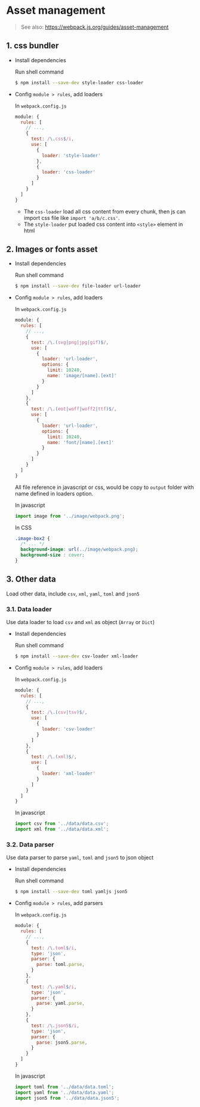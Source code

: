 # Asset management

> See also: https://webpack.js.org/guides/asset-management

## 1. css bundler

- Install dependencies

  Run shell command

  ```bash
  $ npm install --save-dev style-loader css-loader
  ```

- Config `module > rules`, add loaders

  In `webpack.config.js`

  ```javascript
  module: {
    rules: [
      // ...,
      {
        test: /\.css$/i,
        use: [
          {
            loader: 'style-loader'
          },
          {
            loader: 'css-loader'
          }
        ]
      }
    ]
  }
  ```

  - The `css-loader` load all css content from every chunk, then js can import css file like `import 'a/b/c.css'`.
  - The `style-loader` put loaded css content into `<style>` element in html

## 2. Images or fonts asset

- Install dependencies

  Run shell command

  ```bash
  $ npm install --save-dev file-loader url-loader
  ```

- Config `module > rules`, add loaders

  In `webpack.config.js`

  ```javascript
  module: {
    rules: [
      // ...,
      {
        test: /\.(svg|png|jpg|gif)$/,
        use: [
          {
            loader: 'url-loader',
            options: {
              limit: 10240,
              name: 'image/[name].[ext]'
            }
          }
        ]
      },
      {
        test: /\.(eot|woff|woff2|ttf)$/,
        use: [
          {
            loader: 'url-loader',
            options: {
              limit: 10240,
              name: 'font/[name].[ext]'
            }
          }
        ]
      }
    ]
  }
  ```

  All file reference in javascript or css, would be copy to `output` folder with name defined in loaders option.

  In javascript

  ```javascript
  import image from '../image/webpack.png';
  ```

  In CSS

  ```css
  .image-box2 {
    /* ... */
    background-image: url(../image/webpack.png);
    background-size : cover;
  }
  ```

## 3. Other data

Load other data, include `csv`, `xml`, `yaml`, `toml` and `json5`

### 3.1. Data loader

Use data loader to load `csv` and `xml` as object (`Array` or `Dict`)

- Install dependencies

  Run shell command

  ```bash
  $ npm install --save-dev csv-loader xml-loader
  ```

- Config `module > rules`, add loaders

  In `webpack.config.js`

  ```javascript
  module: {
    rules: [
      // ...,
      {
        test: /\.(csv|tsv)$/,
        use: [
          {
            loader: 'csv-loader'
          }
        ]
      },
      {
        test: /\.(xml)$/,
        use: [
          {
            loader: 'xml-loader'
          }
        ]
      }
    ]
  }
  ```

  In javascript

  ```javascript
  import csv from '../data/data.csv';
  import xml from '../data/data.xml';
  ```

### 3.2. Data parser

Use data parser to parse `yaml`, `toml` and `json5` to json object

- Install dependencies

  Run shell command

  ```bash
  $ npm install --save-dev toml yamljs json5
  ```

- Config `module > rules`, add parsers

  In `webpack.config.js`

  ```javascript
  module: {
    rules: [
      // ...,
      {
        test: /\.toml$/i,
        type: 'json',
        parser: {
          parse: toml.parse,
        }
      },
      {
        test: /\.yaml$/i,
        type: 'json',
        parser: {
          parse: yaml.parse,
        }
      },
      {
        test: /\.json5$/i,
        type: 'json',
        parser: {
          parse: json5.parse,
        }
      }
    ]
  }
  ```

  In javascript

  ```javascript
  import toml from '../data/data.toml';
  import yaml from '../data/data.yaml';
  import json5 from '../data/data.json5';
  ```
